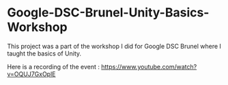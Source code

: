 # Google-DSC-Brunel-Unity-Basics-Workshop


This project was a part of the workshop I did for Google DSC Brunel where I taught the basics of Unity.

Here is a recording of the event : https://www.youtube.com/watch?v=OQUJ7GxOplE